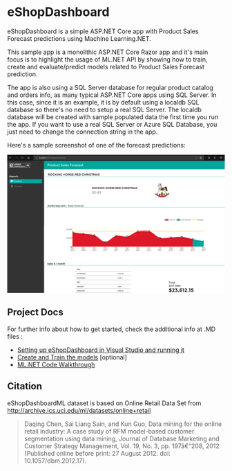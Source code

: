 # eShopDashboard
eShopDashboard is a simple ASP.NET Core app with Product Sales Forecast predictions using Machine Learning.NET.

This sample app is a monolithic ASP.NET Core Razor app and it's main focus is to highlight the usage of ML.NET API by showing how to train, create and evaluate/predict models related to Product Sales Forecast prediction.

The app is also using a SQL Server database for regular product catalog and orders info, as many typical ASP.NET Core apps using SQL Server. In this case, since it is an example, it is by default using a localdb SQL database so there's no need to setup a real SQL Server. The localdb database will be created with sample populated data the first time you run the app.
If you want to use a real SQL Server or Azure SQL Database, you just need to change the connection string in the app.

Here's a sample screenshot of one of the forecast predictions:

![image](./images/eShopDashboard.png)

## Project Docs
For further info about how to get started, check the additional info at .MD files : 

- [Setting up eShopDashboard in Visual Studio and running it](./Setting-up-eShopDashboard-in-Visual-Studio-and-running-it.md)
- [Create and Train the models](./Create-and-train-the-models-%5BOptional%5D.md) [optional]
- [ML.NET Code Walkthrough](./ML.NET-Code-Walkthrough.md)

## Citation
eShopDashboardML dataset is based on Online Retail Data Set from http://archive.ics.uci.edu/ml/datasets/online+retail
> Daqing Chen, Sai Liang Sain, and Kun Guo, Data mining for the online retail industry: A case study of RFM model-based customer segmentation using data mining, Journal of Database Marketing and Customer Strategy Management, Vol. 19, No. 3, pp. 197â€“208, 2012 (Published online before print: 27 August 2012. doi: 10.1057/dbm.2012.17).


